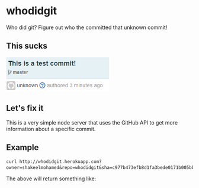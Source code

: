# whodidgit
Who did git?
Figure out who the committed that unknown commit!

## This sucks

![Screenshot of commit without unknown authoer](public/screenshot.png)

## Let's fix it

This is a very simple node server that uses the GitHub API to get more information about a specific commit.

## Example

```shell
curl http://whodidgit.herokuapp.com?owner=shakeelmohamed&repo=whodidgit&sha=c977b473efb8d1fa3bede0171b005bb4c00c1561
```

The above will return something like:

```json

```